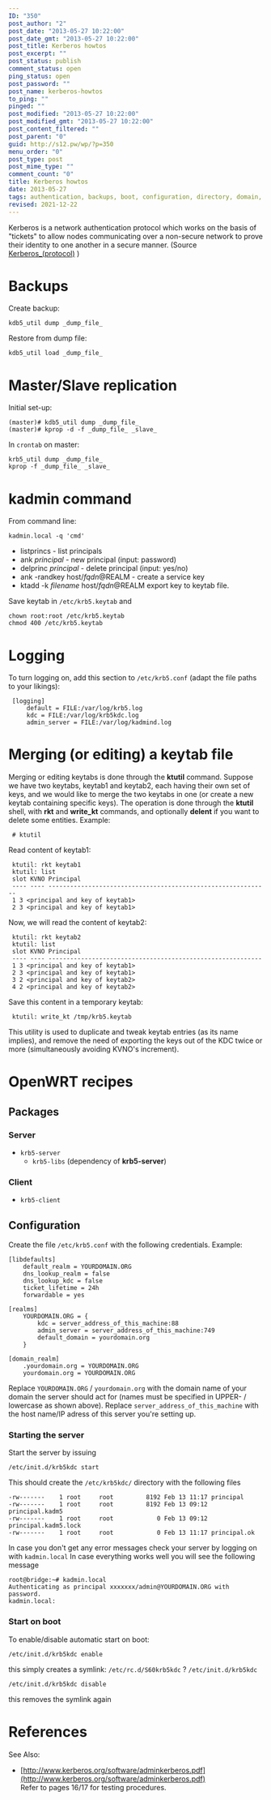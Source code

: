 ```yaml
---
ID: "350"
post_author: "2"
post_date: "2013-05-27 10:22:00"
post_date_gmt: "2013-05-27 10:22:00"
post_title: Kerberos howtos
post_excerpt: ""
post_status: publish
comment_status: open
ping_status: open
post_password: ""
post_name: kerberos-howtos
to_ping: ""
pinged: ""
post_modified: "2013-05-27 10:22:00"
post_modified_gmt: "2013-05-27 10:22:00"
post_content_filtered: ""
post_parent: "0"
guid: http://s12.pw/wp/?p=350
menu_order: "0"
post_type: post
post_mime_type: ""
comment_count: "0"
title: Kerberos howtos
date: 2013-05-27
tags: authentication, backups, boot, configuration, directory, domain, network, password, service
revised: 2021-12-22
---
```


Kerberos is a network authentication protocol which works on the basis
of "tickets" to allow nodes communicating over a non-secure network to
prove their identity to one another in a secure manner. (Source
[Kerberos_(protocol)](http://en.wikipedia.org/wiki/Kerberos_(protocol)) )

# Backups

Create backup:

```
kdb5_util dump _dump_file_

```

Restore from dump file:

```
kdb5_util load _dump_file_

```

# Master/Slave replication

Initial set-up:

```
(master)# kdb5_util dump _dump_file_
(master)# kprop -d -f _dump_file_ _slave_

```

In `crontab` on master:

```
krb5_util dump _dump_file_
kprop -f _dump_file_ _slave_

```

# kadmin command

From command line:

```
kadmin.local -q 'cmd'

```

*   listprincs - list principals
*   ank _principal_ \- new principal (input: password)
*   delprinc _principal_ \- delete principal (input: yes/no)
*   ank -randkey host/_fqdn_@REALM - create a service key
*   ktadd -k _filename_ host/_fqdn_@REALM export key to keytab file.

Save keytab in `/etc/krb5.keytab` and

```
chown root:root /etc/krb5.keytab
chmod 400 /etc/krb5.keytab

```

# Logging

To turn logging on, add this section to `/etc/krb5.conf` (adapt the
file paths to your likings):

```
 [logging]
     default = FILE:/var/log/krb5.log
     kdc = FILE:/var/log/krb5kdc.log
     admin_server = FILE:/var/log/kadmind.log

```

# Merging (or editing) a keytab file

Merging or editing keytabs is done through the **ktutil** command.
Suppose we have two keytabs, keytab1 and keytab2, each having their own
set of keys, and we would like to merge the two keytabs in one (or
create a new keytab containing specific keys). The operation is done
through the **ktutil** shell, with **rkt** and **write_kt** commands,
and optionally **delent** if you want to delete some entities. Example:

```
 # ktutil

```

Read content of keytab1:

```
 ktutil: rkt keytab1
 ktutil: list
 slot KVNO Principal
 ---- ---- -------------------------------------------------------------
 1 3 <principal and key of keytab1>
 2 3 <principal and key of keytab1>

```

Now, we will read the content of keytab2:

```
 ktutil: rkt keytab2
 ktutil: list
 slot KVNO Principal
 ---- ---- -----------------------------------------------------------
 1 3 <principal and key of keytab1>
 2 3 <principal and key of keytab1>
 3 2 <principal and key of keytab2>
 4 2 <principal and key of keytab2>

```

Save this content in a temporary keytab:

```
 ktutil: write_kt /tmp/krb5.keytab

```

This utility is used to duplicate and tweak keytab entries (as its
name implies), and remove the need of exporting the keys out of the KDC
twice or more (simultaneously avoiding KVNO's increment).

# OpenWRT recipes

## Packages

### Server

*   `krb5-server`
    *   `krb5-libs` (dependency of **krb5-server**)

### Client

*   `krb5-client`

## Configuration

Create the file `/etc/krb5.conf` with the following credentials. Example:

```
[libdefaults]
    default_realm = YOURDOMAIN.ORG
    dns_lookup_realm = false
    dns_lookup_kdc = false
    ticket_lifetime = 24h
    forwardable = yes

[realms]
    YOURDOMAIN.ORG = {
        kdc = server_address_of_this_machine:88
        admin_server = server_address_of_this_machine:749
        default_domain = yourdomain.org
    }

[domain_realm]
    .yourdomain.org = YOURDOMAIN.ORG
    yourdomain.org = YOURDOMAIN.ORG

```

Replace `YOURDOMAIN.ORG` / `yourdomain.org` with the domain name of
your domain the server should act for (names must be specified in
UPPER- / lowercase as shown above). Replace `server_address_of_this_machine`
with the host name/IP adress of this server you're setting up.

### Starting the server

Start the server by issuing

```
/etc/init.d/krb5kdc start

```

This should create the `/etc/krb5kdc/` directory with the following files

```
-rw-------    1 root     root         8192 Feb 13 11:17 principal
-rw-------    1 root     root         8192 Feb 13 09:12 principal.kadm5
-rw-------    1 root     root            0 Feb 13 09:12 principal.kadm5.lock
-rw-------    1 root     root            0 Feb 13 11:17 principal.ok

```

In case you don't get any error messages check your server by logging
on with `kadmin.local` In case everything works well you will see the
following message

```
root@bridge:~# kadmin.local
Authenticating as principal xxxxxxx/admin@YOURDOMAIN.ORG with password.
kadmin.local:

```

### Start on boot

To enable/disable automatic start on boot:

```
/etc/init.d/krb5kdc enable

```

this simply creates a symlink: `/etc/rc.d/S60krb5kdc` ? `/etc/init.d/krb5kdc`

```
/etc/init.d/krb5kdc disable

```

this removes the symlink again

# References

See Also:

*   [http://www.kerberos.org/software/adminkerberos.pdf](http://www.kerberos.org/software/adminkerberos.pdf)  
    Refer to pages 16/17 for testing procedures.
